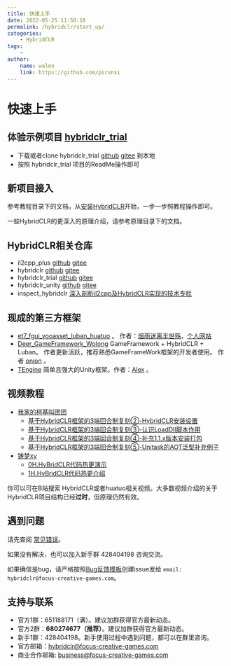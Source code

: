 ```yaml
---
title: 快速上手
date: 2022-05-25 11:50:18
permalink: /hybridclr/start_up/
categories:
    - HybridCLR
tags:
    -
author:
    name: walon
    link: https://github.com/pirunxi
---
```


# 快速上手

## 体验示例项目 [hybridclr_trial](https://github.com/focus-creative-games/hybridclr_trial)

- 下载或者clone hybridclr_trial [github](https://github.com/focus-creative-games/hybridclr_trial) [gitee](https://gitee.com/focus-creative-games/hybridclr) 到本地
- 按照 hybridclr_trial 项目的ReadMe操作即可

## 新项目接入

参考教程目录下的文档，从[安装HybridCLR](/hybridclr/install/)开始，一步一步照教程操作即可。

一些HybridCLR的更深入的原理介绍，请参考原理目录下的文档。

## HybridCLR相关仓库

- il2cpp_plus [github](https://github.com/focus-creative-games/il2cpp_plus) [gitee](https://gitee.com/focus-creative-games/il2cpp_plus)
- hybridclr [github](https://github.com/focus-creative-games/hybridclr) [gitee](https://gitee.com/focus-creative-games/hybridclr)
- hybridclr_trial [github](https://github.com/focus-creative-games/hybridclr_trial) [gitee](https://gitee.com/focus-creative-games/hybridclr_trial)
- hybridclr_unity [github](https://github.com/focus-creative-games/hybridclr_unity) [gitee](https://gitee.com/focus-creative-games/hybridclr_unity)
- inspect_hybridclr  [深入剖析il2cpp及HybridCLR实现的技术专栏](https://github.com/focus-creative-games/inspect_hybridclr)

## 现成的第三方框架

- [et7_fgui_yooasset_luban_huatuo](https://github.com/wqaetly/ET/tree/et7_fgui_yooasset_luban_huatuo) 。 作者：[烟雨迷离半世殇](https://github.com/wqaetly)，[个人网站](https://www.lfzxb.top/)
- [Deer_GameFramework_Wolong](https://github.com/It-Life/Deer_GameFramework_Wolong) GameFramework + HybridCLR + Luban。 作者更新活跃，推荐熟悉GameFrameWork框架的开发者使用。 作者 [onion](https://github.com/It-Life) 。
- [TEngine](https://github.com/ALEXTANGXIAO/TEngine) 简单且强大的Unity框架。作者：[Alex](https://github.com/ALEXTANGXIAO) 。

## 视频教程

- [我家的柯基叫团团](https://space.bilibili.com/403513107)
  - [基于HybridCLR框架的3端回合制复刻②-HybridCLR安装设置](https://www.bilibili.com/video/BV1q841177SZ/)
  - [基于HybridCLR框架的3端回合制复刻③-认识LoadDll脚本作用](https://www.bilibili.com/video/BV1z24y117xD/)
  - [基于HybridCLR框架的3端回合制复刻④-补充1.1.x版本安装打包](https://www.bilibili.com/video/BV1XW4y1p7yK/)
  - [基于HybridCLR框架的3端回合制复刻⑤-Unitask的AOT泛型补充例子](https://www.bilibili.com/video/BV1Wd4y1s7Bb/)
- [铸梦xy](https://space.bilibili.com/238170735)
  - [0H.HyBridCLR代码热更演示](https://www.bilibili.com/video/BV1AD4y1e756/)
  - [1H.HyBridCLR代码热更介绍](https://www.bilibili.com/video/BV1jK41197SW/)

你可以可在B站搜索 HybridCLR或者huatuo相关视频。大多数视频介绍的关于HybridCLR项目结构已经**过时**，但原理仍然有效。

## 遇到问题

请先查阅 [常见错误](/hybridclr/common_errors/)。

如果没有解决，也可以加入新手群 428404198 咨询交流。

如果确信是bug，请严格按照[Bug反馈模板](/hybridclr/bug_reporter/)创建issue发给 `email: hybridclr@focus-creative-games.com`。

## 支持与联系

- 官方1群：651188171（满）。建议加群获得官方最新动态。
- 官方2群：**680274677（推荐）**。建议加群获得官方最新动态。
- 新手1群：428404198。新手使用过程中遇到问题，都可以在群里咨询。
- 官方邮箱：hybridclr@focus-creative-games.com
- 商业合作邮箱: business@focus-creative-games.com
